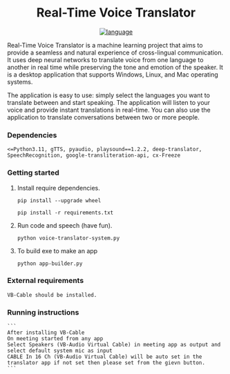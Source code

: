 <div align="center">
<h1> Real-Time Voice Translator </h1> <a href="#"><img alt="language" src="https://user-images.githubusercontent.com/132539454/278971782-9453805e-e2e6-4d99-b1de-cf8fcd3e7105.svg"></a>
</div>

Real-Time Voice Translator is a machine learning project that aims to provide a seamless and natural experience of cross-lingual communication. It uses deep neural networks to translate voice from one language to another in real time while preserving the tone and emotion of the speaker. It is a desktop application that supports Windows, Linux, and Mac operating systems.

The application is easy to use: simply select the languages you want to translate between and start speaking. The application will listen to your voice and provide instant translations in real-time. You can also use the application to translate conversations between two or more people.


### Dependencies
    <=Python3.11, gTTS, pyaudio, playsound==1.2.2, deep-translator, SpeechRecognition, google-transliteration-api, cx-Freeze


### Getting started
   
1. Install require dependencies.
    ```
    pip install --upgrade wheel
    
    pip install -r requirements.txt
    ```

2. Run code and speech (have fun).
    ```
    python voice-translator-system.py
    ```
3. To build exe to make an app
    ```
    python app-builder.py
    ```

### External requirements
   ```
   VB-Cable should be installed. 
   ```

### Running instructions
    ```
    After installing VB-Cable
    On meeting started from any app
    Select Speakers (VB-Audio Virtual Cable) in meeting app as output and select default system mic as input
    CABLE In 16 Ch (VB-Audio Virtual Cable) will be auto set in the translator app if not set then please set from the gievn button.
    ``` 

